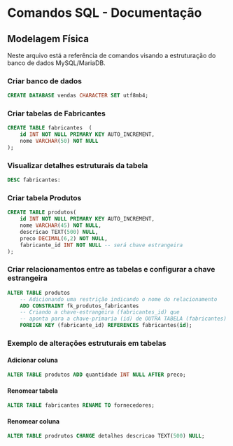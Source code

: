 # Comandos SQL - Documentação

## Modelagem Física

Neste arquivo está a referência de comandos visando a estruturação do banco de dados MySQL/MariaDB.

### Criar banco de dados

```sql
CREATE DATABASE vendas CHARACTER SET utf8mb4;
```

### Criar tabelas de Fabricantes

```sql
CREATE TABLE fabricantes  (
    id INT NOT NULL PRIMARY KEY AUTO_INCREMENT,
    nome VARCHAR(50) NOT NULL
);
```

### Visualizar detalhes estruturais da tabela

```sql
DESC fabricantes:
```

### Criar tabela Produtos

```sql
CREATE TABLE produtos(
    id INT NOT NULL PRIMARY KEY AUTO_INCREMENT,
    nome VARCHAR(45) NOT NULL,
    descricao TEXT(500) NULL,
    preco DECIMAL(6,2) NOT NULL,
    fabricante_id INT NOT NULL -- será chave estrangeira
);
```

### Criar relacionamentos entre as tabelas e configurar a chave estrangeira

```sql
ALTER TABLE produtos
    -- Adicionando uma restrição indicando o nome do relacionamento
    ADD CONSTRAINT fk_produtos_fabricantes
    -- Criando a chave-estrangeira (fabricantes_id) que 
    -- aponta para a chave-primaria (id) de OUTRA TABELA (fabricantes)
    FOREIGN KEY (fabricante_id) REFERENCES fabricantes(id);

```

### Exemplo de alterações estruturais em tabelas

#### Adicionar coluna

```sql
ALTER TABLE produtos ADD quantidade INT NULL AFTER preco;
```

#### Renomear tabela

```sql
ALTER TABLE fabricantes RENAME TO fornecedores;
```

#### Renomear coluna

```sql
ALTER TABLE prodrutos CHANGE detalhes descricao TEXT(500) NULL;
```